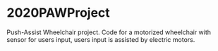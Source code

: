 # 2020PAWProject
Push-Assist Wheelchair project. Code for a motorized wheelchair with sensor for users input, users input is assisted by electric motors.
